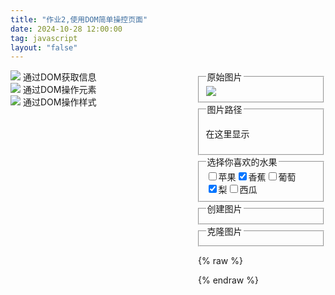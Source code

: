 ```yaml
---
title: "作业2,使用DOM简单操控页面"
date: 2024-10-28 12:00:00
tag: javascript
layout: "false"
---
```

<head>
    <meta charset="UTF-8">
    <meta name="viewport" content="width=device-width, initial-scale=1.0">
    <title>判断用户名</title>
</head>
<style type="text/css">
        html, div, ul, li {
            margin: 0;
            padding: 0;
        }
        a {
            cursor: pointer;
        }
        li {
            list-style: none;
            cursor: pointer;
        }
        #cont_left {
            width: 300px;
            height: 500px;
            float: left;
        }
</style>

<div id="cont_left">
    <ul><a onclick="show('menu1')"><img src="https://t.tutu.to/img/tQO5"> 通过DOM获取信息 </a>
        <ul id="menu1" style="display: none">
            <li onclick="showImg()"><img src="https://t.tutu.to/img/t3Ir">获取原始图片路径</li>
            <li onclick="getFruit()"><img src="https://t.tutu.to/img/t3Ir">获取我喜欢的水果</li>
        </ul>
    </ul>
    <ul><img src="https://t.tutu.to/img/tQO5"><a onclick="show('menu2')"> 通过DOM操作元素 </a>
        <ul id="menu2" style="display: none">
            <li onclick="createImg()"><img src="https://t.tutu.to/img/t3Ir">创建图片</li>
            <li onclick="cloneImg()"><img src="https://t.tutu.to/img/t3Ir">克隆图片</li>
            <li onclick="changeImg()"><img src="https://t.tutu.to/img/t3Ir">改变图片</li>
            <li onclick="removeImg()"><img src="https://t.tutu.to/img/t3Ir">删除图片</li>
        </ul>
    </ul>
    <ul><img src="https://t.tutu.to/img/tQO5"><a onclick="show('menu3')"> 通过DOM操作样式 </a>
        <ul id="menu3" style="display: none">
            <li onclick="changeCss1()"><img src="https://t.tutu.to/img/t3Ir">为原始图片加上行间样式</li>
            <li onclick="changeCss2()"><img src="https://t.tutu.to/img/t3Ir">为所有的fieldset加上内部样式</li>
        </ul>
    </ul>
</div>
<fieldset>
    <legend>原始图片</legend>
    <img class="fruit" id="fruit" src="https://t.tutu.to/img/ttqG">
</fieldset>
<fieldset>
    <legend>图片路径</legend>
    <p id="msg1">在这里显示</p>
</fieldset>
<fieldset>
    <legend>选择你喜欢的水果</legend>
    <ul style="text-align: left;">
        <li style="float: left">
            <input name="enjoy" type="checkbox" value="苹果"/>苹果
        </li>
        <li style="float: left">
            <input name="enjoy" type="checkbox" value="香蕉" checked="checked"/>香蕉
        </li>
        <li style="float: left">
            <input name="enjoy" type="checkbox" value="葡萄"/>葡萄
        </li>
        <li style="float: left">
            <input name="enjoy" type="checkbox" value="梨" checked="checked"/>梨
        </li>
        <li style="float: left">
            <input name="enjoy" type="checkbox" value="西瓜"/>西瓜
        </li>
    </ul>
    <div id="msg2" style="margin-top: 10px;text-align: left;"></div>
</fieldset>
<fieldset>
    <legend>创建图片</legend>
    <div id="msg3"></div>
</fieldset>
<fieldset>
    <legend>克隆图片</legend>
    <div id="msg4"></div>
</fieldset>

{% raw %}
<script>
//菜单收缩与扩展
    function show(menuId) {
        const menu = document.getElementById(menuId);
        const allMenus = document.querySelectorAll('#cont_left ul ul');
        allMenus.forEach(function (m) {
            if (m !== menu) {
                m.style.display = 'none';
            }
        });
        menu.style.display = (menu.style.display === 'block' ? 'none' : 'block');
    }
//219971147 朱良桂
    //获取原始图片路径
    function showImg() {
        //获取路径
        //将路径在页面展示
        document.getElementById("msg1").innerHTML = document.getElementById("fruit").getAttribute("src");
    }

    //获取喜欢的水果
    function getFruit() {
        //用数组来存
        const enjoys = [];
        //获取复选框的被选中的选项
        const checkboxes = document.querySelectorAll('input[name="enjoy"]:checked');
        //遍历并去除选项的值
        checkboxes.forEach(function (checkbox) {
            enjoys.push(checkbox.value);
        });
        //将路径在页面展示
        document.getElementById("msg2").innerHTML = enjoys

    }

    //创建图片
    function createImg() {
        // 创建一个新的img元素
        const img = document.createElement('img');
        // 设置img元素的src属性
        img.src = 'https://t.tutu.to/img/tcQB';

        // 获取id为msg3的元素
        const msg3 = document.getElementById('msg3');
        // 用新创建的img元素替换id为msg3的元素
        msg3.parentNode.replaceChild(img, msg3);

    }

    //克隆图片
    function cloneImg() {
        // 克隆一个新的元素
        const img = document.getElementById('fruit');
        const newImg = img.cloneNode()

        // 获取id为msg3的元素
        const msg4 = document.getElementById('msg4');
        // 用克隆的元素替换id为msg3的元素
        msg4.parentNode.replaceChild(newImg, msg4);
    }

    //改变图片
    function changeImg() {
        // 创建一个新的img元素
        const img = document.createElement('img');
        // 设置img元素的src属性
        img.src = 'https://t.tutu.to/img/tcQB';

        // 获取id为fruit的元素
        const fruit = document.getElementById('fruit');
        // 用新创建的img元素替换id为msg3的元素
        fruit.parentNode.replaceChild(img, fruit);
    }

    //删除图片
    function removeImg() {
        // 获取id为fruit的元素
        const fruit = document.getElementById('fruit');
        //删除节点
        fruit.parentNode.removeChild(fruit)
    }

    //操作样式1
    function changeCss1() {
        // 获取id为fruit的元素
        const fruit = document.getElementById('fruit');
        fruit.style = "border: 5px solid aqua"
    }

    //操作样式2
    function changeCss2() {
        const fieldsets = document.getElementsByTagName("fieldset");
        for (let fieldset of fieldsets) {
            fieldset.style = "backGround: green"
        }

    }
</script>
{% endraw %}